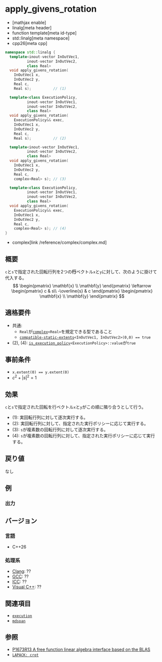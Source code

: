 # apply_givens_rotation

* [mathjax enable]
* linalg[meta header]
* function template[meta id-type]
* std::linalg[meta namespace]
* cpp26[meta cpp]


```cpp
namespace std::linalg {
  template<inout-vector InOutVec1,
          inout-vector InOutVec2,
          class Real>
  void apply_givens_rotation(
    InOutVec1 x,
    InOutVec2 y,
    Real c,
    Real s);          // (1)

  template<class ExecutionPolicy,
          inout-vector InOutVec1,
          inout-vector InOutVec2,
          class Real>
  void apply_givens_rotation(
    ExecutionPolicy&& exec,
    InOutVec1 x,
    InOutVec2 y,
    Real c,
    Real s);          // (2)

  template<inout-vector InOutVec1,
          inout-vector InOutVec2,
          class Real>
  void apply_givens_rotation(
    InOutVec1 x,
    InOutVec2 y,
    Real c,
    complex<Real> s); // (3)

  template<class ExecutionPolicy,
          inout-vector InOutVec1,
          inout-vector InOutVec2,
          class Real>
  void apply_givens_rotation(
    ExecutionPolicy&& exec,
    InOutVec1 x,
    InOutVec2 y,
    Real c,
    complex<Real> s); // (4)
}
```
* complex[link /reference/complex/complex.md]


## 概要
`c`と`s`で指定された回転行列を2つの**行**ベクトル`x`と`y`に対して、次のように掛けて代入する。
$$
\begin{pmatrix}
\mathbf{x} \\
\mathbf{y}
\end{pmatrix}
\leftarrow
\begin{pmatrix}
c & s\\
-\overline{s} & c
\end{pmatrix}
\begin{pmatrix}
\mathbf{x} \\
\mathbf{y}
\end{pmatrix}
$$


## 適格要件
- 共通:
    + `Real`が[`complex`](/reference/complex/complex.md)`<Real>`を規定できる型であること
    + [`compatible-static-extents`](/reference/linalg/compatible-static-extents.md)`<InOutVec1, InOutVec2>(0,0) == true`
- (2), (4): [`is_execution_policy`](/reference/execution/is_execution_policy.md)`<ExecutionPolicy>::value`が`true`


## 事前条件
- `x.extent(0) == y.extent(0)`
- $c^2 + |s|^2 = 1$


## 効果
`c`と`s`で指定された回転を行ベクトル`x`と`y`がこの順に隣り合うとして行う。

- (1): 実回転行列に対して逐次実行する。
- (2): 実回転行列に対して、指定された実行ポリシーに応じて実行する。
- (3): `s`が複素数の回転行列に対して逐次実行する。
- (4): `s`が複素数の回転行列に対して、指定された実行ポリシーに応じて実行する。


## 戻り値
なし


## 例


### 出力


## バージョン
### 言語
- C++26

### 処理系
- [Clang](/implementation.md#clang): ??
- [GCC](/implementation.md#gcc): ??
- [ICC](/implementation.md#icc): ??
- [Visual C++](/implementation.md#visual_cpp): ??


## 関連項目
- [`execution`](/reference/execution.md)
- [`mdspan`](/reference/mdspan.md)


## 参照
- [P1673R13 A free function linear algebra interface based on the BLAS](https://www.open-std.org/jtc1/sc22/wg21/docs/papers/2023/p1673r13.html)
- [`LAPACK: crot`](https://netlib.org/lapack/explore-html/d1/d45/group__rot_ga25544801d45dcabdec7b24d863ebea9c.html#ga25544801d45dcabdec7b24d863ebea9c)
